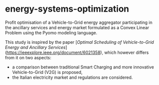 # energy-systems-optimization
Profit optimisation of a Vehicle-to-Grid energy aggregator participating in the ancillary services and energy market formulated as a Convex Linear Problem using the Pyomo modeling language.  

This study is inspired by the paper [*Optimal Scheduling of Vehicle-to-Grid Energy and Ancillary Services*] (https://ieeexplore.ieee.org/document/6021358), which however differs from it on two aspects:
* a comparison between traditional Smart Charging and more innovative Vehicle-to-Grid (V2G) is proposed,
* the Italian electricity market and regulations are considered.


